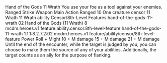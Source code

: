 <ability>
  <name>Hand of the Gods</name>
  <cost>11 Wrath</cost>
  <flavor>You use your foe as a tool against your enemies.</flavor>
  <keywords>
    <keyword>Ranged</keyword>
    <keyword>Strike</keyword>
    <keyword>Weapon</keyword>
  </keywords>
  <type>Main Action</type>
  <distance>Ranged 10</distance>
  <target>One creature</target>
  <metadata>
    <class>censor</class>
    <cost>11 Wrath</cost>
    <cost_amount>11</cost_amount>
    <cost_resource>Wrath</cost_resource>
    <feature_type>ability</feature_type>
    <file_dpath>Censor/8th-Level Features</file_dpath>
    <item_id>hand-of-the-gods-11-wrath</item_id>
    <item_index>02</item_index>
    <item_name>Hand of the Gods (11 Wrath)</item_name>
    <level>8</level>
    <scc>mcdm.heroes.v1:feature.ability.censor.8th-level-feature:hand-of-the-gods-11-wrath</scc>
    <scdc>1.1.1:8.2.7.2:02</scdc>
    <source>mcdm.heroes.v1</source>
    <type>feature/ability/censor/8th-level-feature</type>
  </metadata>
  <effects>
    <effect type="roll">
      <roll>Power Roll + Might</roll>
      <t1>10 + M damage</t1>
      <t2>15 + M damage</t2>
      <t3>21 + M damage</t3>
    </effect>
    <effect type="mundane">Until the end of the encounter, while the target is judged by you, you can choose to make them the source of any of your abilities. Additionally, the target counts as an ally for the purpose of flanking.</effect>
  </effects>
</ability>
